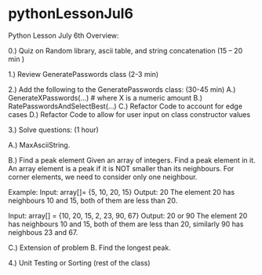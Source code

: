 # pythonLessonJul6

Python Lesson July 6th Overview: 

0.)	Quiz on Random library, ascii table, and string concatenation  (15 – 20 min )

1.)	Review GeneratePasswords class				      (2-3 min)

2.)	 Add the following to the GeneratePasswords class:  	      (30-45 min)
A.)	GenerateXPasswords(…)  		# where X is a numeric amount 
B.)	RatePasswordsAndSelectBest(…)
C.)	Refactor Code to account for edge cases 
D.)	Refactor Code to allow for user input on class constructor values 

3.)	Solve questions:  						    (1 hour)

A.)	MaxAsciiString.

B.)	Find a peak element
Given an array of integers. Find a peak element in it. An array element is a peak if it is NOT smaller than its neighbours. For corner elements, we need to consider only one neighbour.

Example:
Input: array[]= {5, 10, 20, 15}
Output: 20
The element 20 has neighbours 10 and 15,
both of them are less than 20.

Input: array[] = {10, 20, 15, 2, 23, 90, 67}
Output: 20 or 90
The element 20 has neighbours 10 and 15, 
both of them are less than 20, similarly 90 has neighbous 23 and 67.

C.)	Extension of problem B.  Find the longest peak. 

4.)	Unit Testing or Sorting   (rest of the class)
